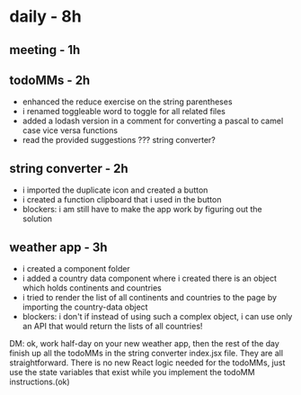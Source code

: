 # daily - 8h

## meeting - 1h

## todoMMs - 2h
* enhanced the reduce exercise on the string parentheses
* i renamed toggleable word to toggle for all related files
* added a lodash version in a comment for converting a pascal to camel case vice versa functions 
* read the provided suggestions ??? string converter?

## string converter - 2h
* i imported the duplicate icon and created a button 
* i created a function clipboard that i used in the button
* blockers: i am still have to make the app work by figuring out the solution 

## weather app - 3h
* i created a component folder
* i added a country data component where i created there is an object which holds continents and countries
* i tried to render the list of all continents and countries to the page by importing the country-data object
* blockers: i don't if instead of using such a complex object, i can use only an API that would return the lists of all countries! 


DM: ok, work half-day on your new weather app, then the rest of the day finish up all the todoMMs in the string converter index.jsx file. They are all straightforward. There is no new React logic needed for the todoMMs, just use the state variables that exist while you implement the todoMM instructions.(ok)

